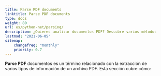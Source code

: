 ```yaml
---
title: Parse PDF documents
linktitle: Parse PDF documents
type: docs
weight: 80
url: es/python-net/parsing/
description: ¿Quieres analizar documentos PDF? Descubre varios métodos de extracción de datos PDF con Aspose.PDF para Python via .NET.
lastmod: "2021-06-05"
sitemap:
    changefreq: "monthly"
    priority: 0.7
---
```


**Parse PDF** documentos es un término relacionado con la extracción de varios tipos de información de un archivo PDF. Esta sección cubre cómo: